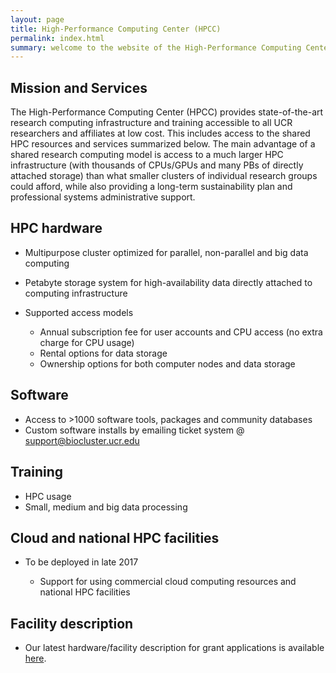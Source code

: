 ```yaml
---
layout: page
title: High-Performance Computing Center (HPCC)
permalink: index.html
summary: welcome to the website of the High-Performance Computing Center (HPCC) at UC Riverside. This site provides an overview of the HPC resources and services provided by our center. 
---
```


## Mission and Services

The High-Performance Computing Center (HPCC) provides state-of-the-art research
computing infrastructure and training accessible to all UCR researchers and affiliates
at low cost. This includes access to the shared HPC resources and services summarized below.
The main advantage of a shared research computing model is access to a much larger HPC
infrastructure (with thousands of CPUs/GPUs and many PBs of directly attached
storage) than what smaller clusters of individual research groups could afford,
while also providing a long-term sustainability plan and professional systems
administrative support. 

## HPC hardware
    
* Multipurpose cluster optimized for parallel, non-parallel and big data computing 
* Petabyte storage system for high-availability data directly attached to computing infrastructure
* Supported access models

    * Annual subscription fee for user accounts and CPU access (no extra charge for CPU usage)
    * Rental options for data storage
    * Ownership options for both computer nodes and data storage

## Software
    
* Access to >1000 software tools, packages and community databases
* Custom software installs by emailing ticket system @ [support@biocluster.ucr.edu](mailto:support@biocluster.ucr.edu)

## Training

* HPC usage
* Small, medium and big data processing

## Cloud and national HPC facilities 
    
* To be deployed in late 2017
   
   * Support for using commercial cloud computing resources and national HPC facilities

## Facility description

   * Our latest hardware/facility description for grant applications is available [here](https://goo.gl/43eOwQ).

<!---

access to high-performance compute resources, data analysis and programming expertise.
The resources serve scientists at UC Riverside to master the bigdata and informatics needs of their research in a proficient and cost-effective manner. 
The following services are offered:

  * Development and maintenance of a high-performance informatics hardware and software infrastructure for our research community at UCR.
  * Instruction of hands-on tutorials and workshops on cluster usage. Extensive manuals for these tutorials are available on our manual page.
  * Establishment of research collaborations with experimental scientists from different departments.


## Facility Description

Our high-performance computing infrastructure is located in the Genomics Cluster Farm.
It provides access to enterprise level high-performance computing resources, for data analysis and programming.
These resources serve the scientists at UC Riverside, and elsewhere, to master big compute and big data needs of their research in a proficient and cost-effective manner.
We also host a broad range of free workshops on proper cluster utilization that provides a strong training component to successful grants.

More detailed information can be found here:

  * [Compute Hardware](hardware#head-nodes)
  * [Central Data Storage System](hardware#storage)
  * Software Resources: [System](software_system) and [Modules](software_modules)

## Rates

Annual User Registration Fee

The annual registration fee of $1,000 gives all members of an UCR lab access to our high-performance computing infrastructure.
The registration provides access to the following resources: 

  * Over 4500 CPU cores, ~2PB disk space, 512GB-1TB of memory/node, etc. More details are available on the compute hardware page.
  * Over 800 software packages and all common research databases. More details are available on the software page.
  * Free attendance of all our workshops
  * Free consultation services (up to 1 hour per month).

## Contacts

*   Thomas Girke, Director of HPC Center
*   Jordan Hayes, Systems Administrator
*   Austin Leong, Systems Administrator, Assistant

## Location

1207 G/E Genomics Building  
3401 Watkins Drive  
University of California  
Riverside, CA 92521  

-->
